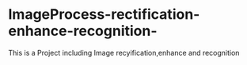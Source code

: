 # ImageProcess-rectification-enhance-recognition-
This is a Project including Image recyification,enhance and recognition
